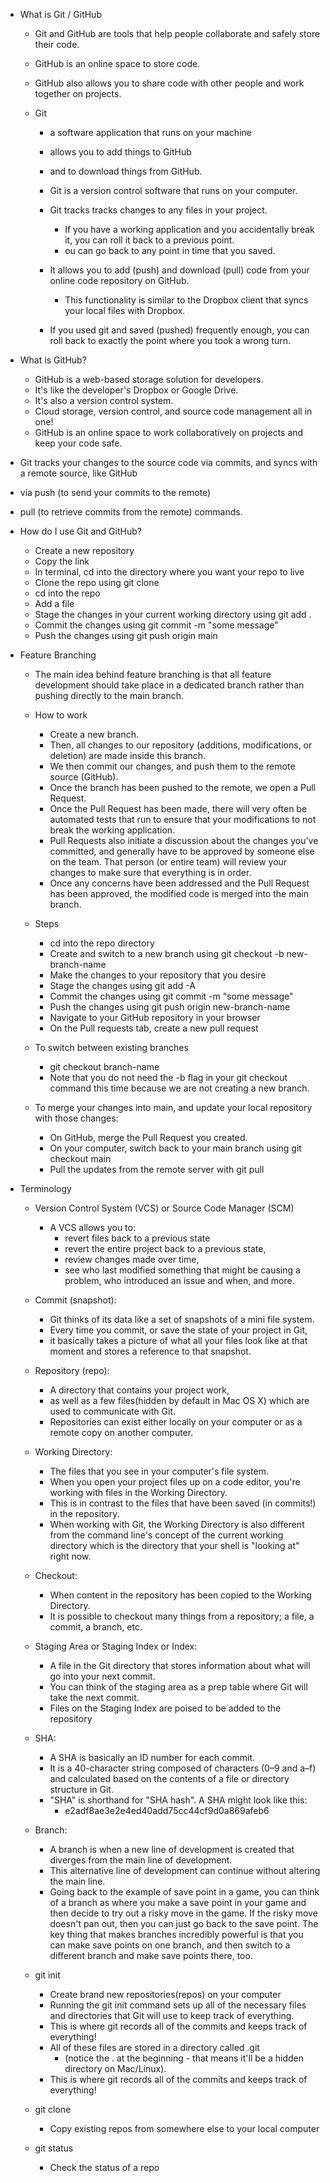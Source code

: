 - What is Git / GitHub

  - Git and GitHub are tools that help people collaborate and safely store their code.
  - GitHub is an online space to store code.
  - GitHub also allows you to share code with other people and work together on projects.
  - Git

    - a software application that runs on your machine
    - allows you to add things to GitHub
    - and to download things from GitHub.

    - Git is a version control software that runs on your computer.

    - Git tracks tracks changes to any files in your project.

      - If you have a working application and you accidentally break it, you can roll it back to a previous point.
      - ou can go back to any point in time that you saved.

    - It allows you to add (push) and download (pull) code from your online code repository on GitHub.
      - This functionality is similar to the Dropbox client that syncs your local files with Dropbox.
    - If you used git and saved (pushed) frequently enough, you can roll back to exactly the point where you took a wrong turn.

- What is GitHub?

  - GitHub is a web-based storage solution for developers.
  - It's like the developer's Dropbox or Google Drive.
  - It's also a version control system.
  - Cloud storage, version control, and source code management all in one!
  - GitHub is an online space to work collaboratively on projects and keep your code safe.

- Git tracks your changes to the source code via commits, and syncs with a remote source, like GitHub
- via push (to send your commits to the remote)
- pull (to retrieve commits from the remote) commands.

- How do I use Git and GitHub?

  - Create a new repository
  - Copy the link
  - In terminal, cd into the directory where you want your repo to live
  - Clone the repo using git clone <repo name>
  - cd into the repo
  - Add a file
  - Stage the changes in your current working directory using git add .
  - Commit the changes using git commit -m "some message"
  - Push the changes using git push origin main

- Feature Branching

  - The main idea behind feature branching is that all feature development should take place in a dedicated branch rather than pushing directly to the main branch.
  - How to work

    - Create a new branch.
    - Then, all changes to our repository (additions, modifications, or deletion) are made inside this branch.
    - We then commit our changes, and push them to the remote source (GitHub).
    - Once the branch has been pushed to the remote, we open a Pull Request.
    - Once the Pull Request has been made, there will very often be automated tests that run to ensure that your modifications to not break the working application.
    - Pull Requests also initiate a discussion about the changes you've committed, and generally have to be approved by someone else on the team. That person (or entire team) will review your changes to make sure that everything is in order.
    - Once any concerns have been addressed and the Pull Request has been approved, the modified code is merged into the main branch.

  - Steps

    - cd into the repo directory
    - Create and switch to a new branch using git checkout -b new-branch-name
    - Make the changes to your repository that you desire
    - Stage the changes using git add -A
    - Commit the changes using git commit -m "some message"
    - Push the changes using git push origin new-branch-name
    - Navigate to your GitHub repository in your browser
    - On the Pull requests tab, create a new pull request

  - To switch between existing branches

    - git checkout branch-name
    - Note that you do not need the -b flag in your git checkout command this time because we are not creating a new branch.

  - To merge your changes into main, and update your local repository with those changes:
    - On GitHub, merge the Pull Request you created.
    - On your computer, switch back to your main branch using git checkout main
    - Pull the updates from the remote server with git pull

- Terminology

  - Version Control System (VCS) or Source Code Manager (SCM)
    - A VCS allows you to:
      - revert files back to a previous state
      - revert the entire project back to a previous state,
      - review changes made over time,
      - see who last modified something that might be causing a problem, who introduced an issue and when, and more.
  - Commit (snapshot):
    - Git thinks of its data like a set of snapshots of a mini file system.
    - Every time you commit, or save the state of your project in Git,
    - it basically takes a picture of what all your files look like at that moment and stores a reference to that snapshot.
  - Repository (repo):
    - A directory that contains your project work,
    - as well as a few files(hidden by default in Mac OS X) which are used to communicate with Git.
    - Repositories can exist either locally on your computer or as a remote copy on another computer.
  - Working Directory:
    - The files that you see in your computer's file system.
    - When you open your project files up on a code editor, you're working with files in the Working Directory.
    - This is in contrast to the files that have been saved (in commits!) in the repository.
    - When working with Git, the Working Directory is also different from the command line's concept of the current working directory which is the directory that your shell is "looking at" right now.
  - Checkout:
    - When content in the repository has been copied to the Working Directory.
    - It is possible to checkout many things from a repository; a file, a commit, a branch, etc.
  - Staging Area or Staging Index or Index:
    - A file in the Git directory that stores information about what will go into your next commit.
    - You can think of the staging area as a prep table where Git will take the next commit.
    - Files on the Staging Index are poised to be added to the repository
  - SHA:
    - A SHA is basically an ID number for each commit.
    - It is a 40-character string composed of characters (0–9 and a–f) and calculated based on the contents of a file or directory structure in Git.
    - "SHA" is shorthand for "SHA hash". A SHA might look like this:
      - e2adf8ae3e2e4ed40add75cc44cf9d0a869afeb6
  - Branch:

    - A branch is when a new line of development is created that diverges from the main line of development.
    - This alternative line of development can continue without altering the main line.
    - Going back to the example of save point in a game, you can think of a branch as where you make a save point in your game and then decide to try out a risky move in the game. If the risky move doesn't pan out, then you can just go back to the save point. The key thing that makes branches incredibly powerful is that you can make save points on one branch, and then switch to a different branch and make save points there, too.

  - git init
    - Create brand new repositories(repos) on your computer
    - Running the git init command sets up all of the necessary files and directories that Git will use to keep track of everything.
    - This is where git records all of the commits and keeps track of everything!
    - All of these files are stored in a directory called .git
      - (notice the . at the beginning - that means it'll be a hidden directory on Mac/Linux).
    - This is where git records all of the commits and keeps track of everything!
  - git clone
    - Copy existing repos from somewhere else to your local computer
  - git status
    - Check the status of a repo
